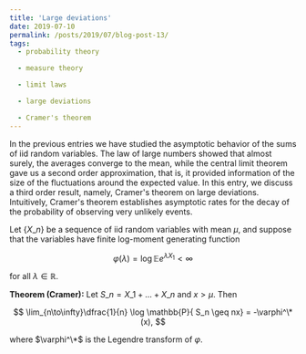 ```yaml
---
title: 'Large deviations'
date: 2019-07-10
permalink: /posts/2019/07/blog-post-13/
tags:
  - probability theory

  - measure theory

  - limit laws

  - large deviations

  - Cramer's theorem
---
```


In the previous entries we have studied the asymptotic behavior of the sums of iid random variables. The law of large numbers showed that almost surely, the averages converge to the mean, while the central limit theorem gave us a second order approximation, that is, it provided information of the size of the fluctuations around the expected value. In this entry, we discuss a third order result, namely, Cramer's theorem on large deviations. Intuitively, Cramer's theorem establishes asymptotic rates for the decay of the probability of observing very unlikely events.

Let $\{X\_n \}$ be a sequence of iid random variables with mean $\mu$, and suppose that the variables have finite log-moment generating function

$$
\varphi(\lambda) = \log \mathbb{E}e^{\lambda X_1} \lt \infty
$$

for all $\lambda\in\mathbb{R}$.

**Theorem (Cramer):** Let $S\_n = X\_1 + \dots + X\_n$ and $x > \mu$. Then

$$
\lim_{n\to\infty}\dfrac{1}{n} \log \mathbb{P}{ S_n \geq nx} = -\varphi^\*(x),
$$

where $\varphi^\*$ is the Legendre transform of $\varphi$.
